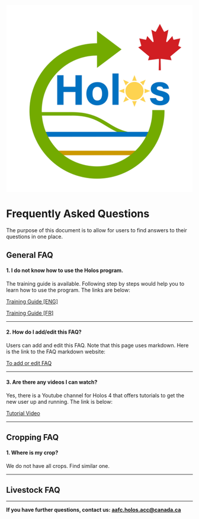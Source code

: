 <p align="center">
<img src="../../Images/logo.png" alt="Holos Logo" width="650"/>
<br>
</p>

# Frequently Asked Questions

The purpose of this document is to allow for users to find answers to their questions in one place. 
<br>

## General FAQ

#### 1. I do not know how to use the Holos program.
<div>
<p>The training guide is available. Following step by steps would help you to learn how to use the program. The links are below:

<a href="https://github.com/holos-aafc/Holos/blob/main/H.Content/Documentation/Training/Holos_4_Training_Guide.md">Training Guide [ENG]</a>

<a href="https://github.com/holos-aafc/Holos/blob/main/H.Content/Documentation/Training/Holos_4_Training_Guide-fr.md">Training Guide [FR]</a>
</P>
</div>

---

#### 2. How do I add/edit this FAQ?
<div>
<p> Users can add and edit this FAQ. Note that this page uses markdown. Here is the link to the FAQ markdown website: 

<a href="">To add or edit FAQ</a>
</p>
</div>

---

#### 3. Are there any videos I can watch?
<div>
<p> Yes, there is a Youtube channel for Holos 4 that offers tutorials to get the new user up and running. The link is below:

<a href="https://www.youtube.com/channel/UCHDORmZ73VICHzqm_yVpM_Q">Tutorial Video</a>
</p>
</div>

---

## Cropping FAQ

#### 1. Where is my crop?
<div>
We do not have all crops. Find similar one.
</div>

---

## Livestock FAQ

---

**If you have further questions, contact us: 
<a href = "aafc.holos.acc@canada.ca ">aafc.holos.acc@canada.ca</a>**